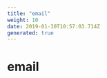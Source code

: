 ```yaml
---
title: "email"
weight: 10
date: 2019-01-30T10:57:03.714Z
generated: true
---
```

<!-- This file was generated from the Vendure TypeScript source. Do not modify. Instead, re-run "generate-docs" -->


# email